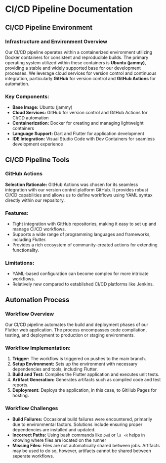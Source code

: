 # CI/CD Pipeline Documentation

## CI/CD Pipeline Environment

### Infrastructure and Environment Overview
Our CI/CD pipeline operates within a containerized environment utilizing Docker containers for consistent and reproducible builds. The primary operating system utilized within these containers is **Ubuntu (jammy)**, providing a stable and widely supported base for our development processes. We leverage cloud services for version control and continuous integration, particularly **GitHub** for version control and **GitHub Actions** for automation.

### Key Components:
- **Base Image:** Ubuntu (jammy)
- **Cloud Services:** GitHub for version control and GitHub Actions for CI/CD automation
- **Containerization:** Docker for creating and managing lightweight containers
- **Language Support:** Dart and Flutter for application development
- **IDE Integration:** Visual Studio Code with Dev Containers for seamless development experience

## CI/CD Pipeline Tools

### GitHub Actions

**Selection Rationale:** GitHub Actions was chosen for its seamless integration with our version control platform GitHub. It provides robust CI/CD capabilities and allows us to define workflows using YAML syntax directly within our repository.

### Features:

- Tight integration with GitHub repositories, making it easy to set up and manage CI/CD workflows.
- Supports a wide range of programming languages and frameworks, including Flutter.
- Provides a rich ecosystem of community-created actions for extending functionality.

### Limitations:

- YAML-based configuration can become complex for more intricate workflows.
- Relatively new compared to established CI/CD platforms like Jenkins.

## Automation Process

### Workflow Overview

Our CI/CD pipeline automates the build and deployment phases of our Flutter web application. The process encompasses code compilation, testing, and deployment to production or staging environments.

### Workflow Implementation:
1. **Trigger:** The workflow is triggered on pushes to the main branch.
2. **Setup Environment:** Sets up the environment with necessary dependencies and tools, including Flutter.
3. **Build and Test:** Compiles the Flutter application and executes unit tests.
4. **Artifact Generation:** Generates artifacts such as compiled code and test reports.
5. **Deployment:** Deploys the application, in this case, to GitHub Pages for hosting.

### Workflow Challenges

- **Build Failures:** Occasional build failures were encountered, primarily due to environmental factors. Solutions include ensuring proper dependencies are installed and updated.
- **Incorrect Paths:** Using bash commands like ``pwd`` or ``ls -R``
helps in knowing where files are located on the runner
- **Missing Files:** Files are not automatically shared between jobs. Artifacts may be used to do so, however, artifacts cannot be shared between seperate workflows.
